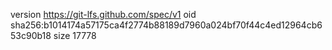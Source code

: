 version https://git-lfs.github.com/spec/v1
oid sha256:b1014174a57175ca4f2774b88189d7960a024bf70f44c4ed12964cb653c90b18
size 17778
